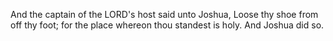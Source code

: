 And the captain of the LORD's host said unto Joshua, Loose thy shoe from off thy foot; for the place whereon thou standest is holy. And Joshua did so.
